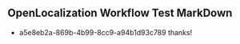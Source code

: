 ## OpenLocalization Workflow Test MarkDown
* a5e8eb2a-869b-4b99-8cc9-a94b1d93c789 
thanks!<!--HONumber=Mar16_HO3-->
